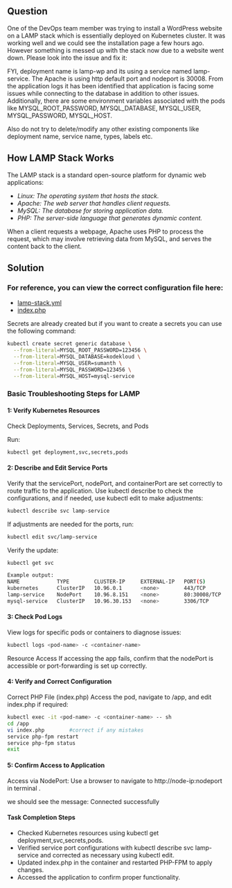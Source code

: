 ## Question
One of the DevOps team member was trying to install a WordPress website on a LAMP stack which is essentially deployed on Kubernetes cluster. It was working well and we could see the installation page a few hours ago. However something is messed up with the stack now due to a website went down. Please look into the issue and fix it:

FYI, deployment name is lamp-wp and its using a service named lamp-service. The Apache is using http default port and nodeport is 30008. From the application logs it has been identified that application is facing some issues while connecting to the database in addition to other issues. Additionally, there are some environment variables associated with the pods like MYSQL_ROOT_PASSWORD, MYSQL_DATABASE,  MYSQL_USER, MYSQL_PASSWORD, MYSQL_HOST.

Also do not try to delete/modify any other existing components like deployment name, service name, types, labels etc.

## How LAMP Stack Works
The LAMP stack is a standard open-source platform for dynamic web applications:

- *Linux: The operating system that hosts the stack.*
- *Apache: The web server that handles client requests.*
- *MySQL: The database for storing application data.*
- *PHP: The server-side language that generates dynamic content.*

When a client requests a webpage, Apache uses PHP to process the request, which may involve retrieving data from MySQL, and serves the content back to the client.

## Solution
### For reference, you can view the correct configuration file here: 
- [lamp-stack.yml](./Deploy-lamp-stack.yml) 
- [index.php](./index.php)

Secrets are already created but if you want to create a secrets you can use the following command:
```bash
kubectl create secret generic database \
  --from-literal=MYSQL_ROOT_PASSWORD=123456 \
  --from-literal=MYSQL_DATABASE=kodekloud \
  --from-literal=MYSQL_USER=sumanth \
  --from-literal=MYSQL_PASSWORD=123456 \
  --from-literal=MYSQL_HOST=mysql-service
```

### Basic Troubleshooting Steps for LAMP

#### 1: Verify Kubernetes Resources
Check Deployments, Services, Secrets, and Pods

Run:

```bash
kubectl get deployment,svc,secrets,pods
```

#### 2: Describe and Edit Service Ports
Verify that the servicePort, nodePort, and containerPort are set correctly to route traffic to the application. Use kubectl describe to check the configurations, and if needed, use kubectl edit to make adjustments:

```bash
kubectl describe svc lamp-service
```

If adjustments are needed for the ports, run:

```bash
kubectl edit svc/lamp-service
```

Verify the update:

```bash
kubectl get svc
```

```bash 
Example output:
NAME            TYPE        CLUSTER-IP     EXTERNAL-IP   PORT(S)        AGE
kubernetes      ClusterIP   10.96.0.1      <none>        443/TCP        18m
lamp-service    NodePort    10.96.8.151    <none>        80:30008/TCP   3m45s
mysql-service   ClusterIP   10.96.30.153   <none>        3306/TCP       3m46s
```

#### 3: Check Pod Logs
View logs for specific pods or containers to diagnose issues:

```bash
kubectl logs <pod-name> -c <container-name>
```

Resource Access
If accessing the app fails, confirm that the nodePort is accessible or port-forwarding is set up correctly.

#### 4: Verify and Correct Configuration
Correct PHP File (index.php)
Access the pod, navigate to /app, and edit index.php if required:

```bash
kubectl exec -it <pod-name> -c <container-name> -- sh
cd /app
vi index.php        #correct if any mistakes 
service php-fpm restart 
service php-fpm status
exit
```

#### 5: Confirm Access to Application
Access via NodePort: Use a browser to navigate to http://node-ip:nodeport in terminal .

we should see the message: Connected successfully

#### Task Completion Steps
- Checked Kubernetes resources using kubectl get deployment,svc,secrets,pods.
- Verified service port configurations with kubectl describe svc lamp-service and corrected as necessary using kubectl edit.
- Updated index.php in the container and restarted PHP-FPM to apply changes.
- Accessed the application to confirm proper functionality.